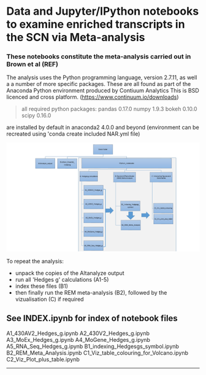 # Data and Jupyter/IPython notebooks to examine enriched transcripts in the SCN via Meta-analysis
### These notebooks constitute the meta-analysis carried out in Brown et al (REF)


The analysis uses the Python programming language, version 2.7.11, as well a a number of more specific packages. These are all found as part of the Anaconda Python environment produced by Contiuum Analytics This is BSD licenced and cross platform. (https://www.continuum.io/downloads)
>all required python packages:
>pandas  0.17.0
>numpy   1.9.3
>bokeh   0.10.0
>scipy   0.16.0

are installed by default in anaconda2 4.0.0 and beyond
(environment can be recreated using 'conda create included NAR.yml file)

![workflow](/IPython_notebooks/Workflow.png)

To repeat the analysis:
- unpack the copies of the Altanalyze output 
- run all 'Hedges g' calculations (A1-5)
- index these files (B1) 
- then finally run the REM meta-analysis (B2), followed by the vizualisation (C) if required

 ## See INDEX.ipynb for index of notebook files 
  A1_430AV2_Hedges_g.ipynb
  A2_430V2_Hedges_g.ipynb
  A3_MoEx_Hedges_g.ipynb
  A4_MoGene_Hedges_g.ipynb
  A5_RNA_Seq_Hedges_g.ipynb
  B1_indexing_Hedgesgs_symbol.ipynb
  B2_REM_Meta_Analysis.ipynb
  C1_Viz_table_colouring_for_Volcano.ipynb
  C2_Viz_Plot_plus_table.ipynb

-----------------------------------------------------------------------------------------------------------



